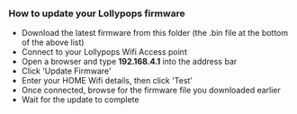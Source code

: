 ### How to update your Lollypops firmware

* Download the latest firmware from this folder (the .bin file at the bottom of the above list)
* Connect to your Lollypops Wifi Access point
* Open a browser and type **192.168.4.1** into the address bar
* Click 'Update Firmware'
* Enter your HOME Wifi details, then click 'Test'
* Once connected, browse for the firmware file you downloaded earlier
* Wait for the update to complete
